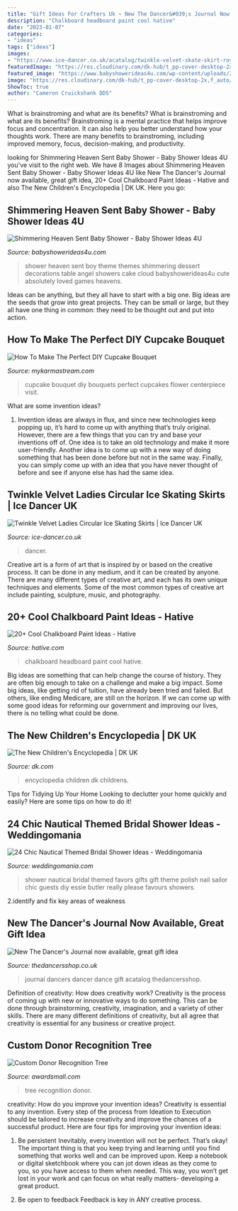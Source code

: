 ```yaml
---
title: "Gift Ideas For Crafters Uk ~ New The Dancer&#039;s Journal Now Available, Great Gift Idea"
description: "Chalkboard headboard paint cool hative"
date: "2023-01-07"
categories:
- "ideas"
tags: ["ideas"]
images:
- "https://www.ice-dancer.co.uk/acatalog/twinkle-velvet-skate-skirt-royal-blue.jpg"
featuredImage: "https://res.cloudinary.com/dk-hub/t_pp-cover-desktop-2x,f_auto/DK/760e18851daf492792a36d61f29845a5/a7a8a3d4890444afa67bfe9c1ff1a6e7.jpg"
featured_image: "https://www.babyshowerideas4u.com/wp-content/uploads/2016/08/Shimmering-Heaven-Sent-Baby-Shower-Cakepops.jpg"
image: "https://res.cloudinary.com/dk-hub/t_pp-cover-desktop-2x,f_auto/DK/760e18851daf492792a36d61f29845a5/a7a8a3d4890444afa67bfe9c1ff1a6e7.jpg"
ShowToc: true
author: "Cameron Cruickshank DDS"
---
```



What is brainstroming and what are its benefits?
What is brainstroming and what are its benefits? Brainstroming is a mental practice that helps improve focus and concentration. It can also help you better understand how your thoughts work. There are many benefits to brainstroming, including improved memory, focus, decision-making, and productivity.

	

		
looking for Shimmering Heaven Sent Baby Shower - Baby Shower Ideas 4U you've visit to the right web. We have 8 Images about Shimmering Heaven Sent Baby Shower - Baby Shower Ideas 4U like New The Dancer&#039;s Journal now available, great gift idea, 20+ Cool Chalkboard Paint Ideas - Hative and also The New Children&#039;s Encyclopedia | DK UK. Here you go:
		
    
## Shimmering Heaven Sent Baby Shower - Baby Shower Ideas 4U

<img loading=lazy src="https://www.babyshowerideas4u.com/wp-content/uploads/2016/08/Shimmering-Heaven-Sent-Baby-Shower-Cakepops.jpg" onerror="this.onerror=null;this.src='https://tse1.mm.bing.net/th?id=OIP.PYkiQkz54sSyou8CqNcjCAHaJ3&amp;pid=15.1';" alt="Shimmering Heaven Sent Baby Shower - Baby Shower Ideas 4U">

_Source: babyshowerideas4u.com_

>shower heaven sent boy theme themes shimmering dessert decorations table angel showers cake cloud babyshowerideas4u cute absolutely loved games heavens. 

	

Ideas can be anything, but they all have to start with a big one. Big ideas are the seeds that grow into great projects. They can be small or large, but they all have one thing in common: they need to be thought out and put into action.

    
## How To Make The Perfect DIY Cupcake Bouquet

<img loading=lazy src="https://mykarmastream.com/wp-content/uploads/2018/08/diy-cupcake-bouquette-5-.jpg" onerror="this.onerror=null;this.src='https://tse2.mm.bing.net/th?id=OIP.f5LmoEfMjlHo9VGE6iVwjAHaLH&amp;pid=15.1';" alt="How To Make The Perfect DIY Cupcake Bouquet">

_Source: mykarmastream.com_

>cupcake bouquet diy bouquets perfect cupcakes flower centerpiece visit. 

	

What are some invention ideas?
1. Invention ideas are always in flux, and since new technologies keep popping up, it’s hard to come up with anything that’s truly original. However, there are a few things that you can try and base your inventions off of. One idea is to take an old technology and make it more user-friendly. Another idea is to come up with a new way of doing something that has been done before but not in the same way. Finally, you can simply come up with an idea that you have never thought of before and see if anyone else has had the same idea.

    
## Twinkle Velvet Ladies Circular Ice Skating Skirts | Ice Dancer UK

<img loading=lazy src="https://www.ice-dancer.co.uk/acatalog/twinkle-velvet-skate-skirt-royal-blue.jpg" onerror="this.onerror=null;this.src='https://tse4.mm.bing.net/th?id=OIP.hnzZgKYVrvU4fA9M1YYsvQHaHa&amp;pid=15.1';" alt="Twinkle Velvet Ladies Circular Ice Skating Skirts | Ice Dancer UK">

_Source: ice-dancer.co.uk_

>dancer. 

	

Creative art is a form of art that is inspired by or based on the creative process. It can be done in any medium, and it can be created by anyone. There are many different types of creative art, and each has its own unique techniques and elements. Some of the most common types of creative art include painting, sculpture, music, and photography.

    
## 20+ Cool Chalkboard Paint Ideas - Hative

<img loading=lazy src="http://hative.com/wp-content/uploads/2014/09/chalkboard-paint-ideas/12-chalkboard-headboard.jpg" onerror="this.onerror=null;this.src='https://tse1.mm.bing.net/th?id=OIP.AFs5Dk4x2LRLA01v5-_QoQHaLD&amp;pid=15.1';" alt="20+ Cool Chalkboard Paint Ideas - Hative">

_Source: hative.com_

>chalkboard headboard paint cool hative. 

	

Big ideas are something that can help change the course of history. They are often big enough to take on a challenge and make a big impact. Some big ideas, like getting rid of tuition, have already been tried and failed. But others, like ending Medicare, are still on the horizon. If we can come up with some good ideas for reforming our government and improving our lives, there is no telling what could be done.

    
## The New Children&#039;s Encyclopedia | DK UK

<img loading=lazy src="https://res.cloudinary.com/dk-hub/t_pp-cover-desktop-2x,f_auto/DK/760e18851daf492792a36d61f29845a5/a7a8a3d4890444afa67bfe9c1ff1a6e7.jpg" onerror="this.onerror=null;this.src='https://tse2.mm.bing.net/th?id=OIP.GplA_iY0UmiPsRcUUK9OgAHaJc&amp;pid=15.1';" alt="The New Children&#039;s Encyclopedia | DK UK">

_Source: dk.com_

>encyclopedia children dk childrens. 

	

Tips for Tidying Up Your Home
Looking to declutter your home quickly and easily? Here are some tips on how to do it!

    
## 24 Chic Nautical Themed Bridal Shower Ideas - Weddingomania

<img loading=lazy src="http://i.weddingomania.com/2016/04/24-Nautical-Themed-Bridal-Shower-Ideas-16.jpg" onerror="this.onerror=null;this.src='https://tse4.mm.bing.net/th?id=OIP.BpfLr8C96-lcXnBpI67ESwHaJ4&amp;pid=15.1';" alt="24 Chic Nautical Themed Bridal Shower Ideas - Weddingomania">

_Source: weddingomania.com_

>shower nautical bridal themed favors gifts gift theme polish nail sailor chic guests diy essie butler really please favours showers. 

	

2.identify and fix key areas of weakness 

    
## New The Dancer&#039;s Journal Now Available, Great Gift Idea

<img loading=lazy src="https://www.thedancersshop.co.uk/acatalog/the-dancers-journal.jpg" onerror="this.onerror=null;this.src='https://tse1.mm.bing.net/th?id=OIP.-sKIo2beenve-CrZkcJg6QHaKb&amp;pid=15.1';" alt="New The Dancer&#039;s Journal now available, great gift idea">

_Source: thedancersshop.co.uk_

>journal dancers dancer dance gift acatalog thedancersshop. 

	

Definition of creativity: How does creativity work?
Creativity is the process of coming up with new or innovative ways to do something. This can be done through brainstorming, creativity, imagination, and a variety of other skills. There are many different definitions of creativity, but all agree that creativity is essential for any business or creative project.

    
## Custom Donor Recognition Tree

<img loading=lazy src="https://www.awardsmall.com/assets/images/donortree-sm.jpg" onerror="this.onerror=null;this.src='https://tse2.mm.bing.net/th?id=OIP.yt1lzxgLj1GuBWuNo0vOygAAAA&amp;pid=15.1';" alt="Custom Donor Recognition Tree">

_Source: awardsmall.com_

>tree recognition donor. 

	

creativity: How do you improve your invention ideas?
Creativity is essential to any invention. Every step of the process from Ideation to Execution should be tailored to increase creativity and improve the chances of a successful product. Here are four tips for improving your invention ideas:
1. Be persistent
Inevitably, every invention will not be perfect. That’s okay! The important thing is that you keep trying and learning until you find something that works well and can be improved upon. Keep a notebook or digital sketchbook where you can jot down ideas as they come to you, so you have access to them when needed. This way, you won’t get lost in your work and can focus on what really matters- developing a great product.

2. Be open to feedback
Feedback is key in ANY creative process.

